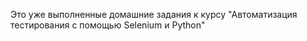 Это уже выполненные домашние задания к курсу "Автоматизация тестирования 
с помощью Selenium и Python"

